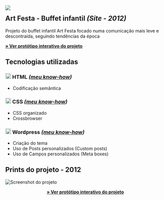 

<img src="http://velameweb.com.br/git/config/images/monitor-with-margin.png" align="left" />


<h2>Art Festa - Buffet infantil <em>(Site - 2012)</em></h2>

<p>Projeto do buffet infantil Art Festa focado numa comunicação mais leve e descontraída, seguindo tendências da época</p>

<p>
  <a href="http://velameweb.com.br/projetos-sites/art-festa-2012/" target="_blank">
    <strong>» Ver protótipo interativo do projeto</strong>
  </a>
</p>

<h2>Tecnologias utilizadas</h2>

<h3><img src="http://velameweb.com.br/git/config/images/html-icon.png" alt="HTML ícone" height="18px" /> HTML <em>(<a href="https://github.com/tarcisovelame/curriculo/tree/master/html" target="_blank">meu know-how</a>)</em></h3>
<ul>
    <li>Codificação semântica</li>
</ul>

<h3><img src="http://velameweb.com.br/git/config/images/css-icon.png" alt="CSS ícone" height="18px" /> CSS <em>(<a href="https://github.com/tarcisovelame/curriculo/tree/master/css" target="_blank">meu know-how</a>)</em></h3>
<ul>
    <li>CSS organizado</li>
    <li>Crossbrowser</li>
</ul>

<h3><img src="http://velameweb.com.br/git/config/images/wordpress-icon.png" alt="Wordpress ícone" height="18px" /> Wordpress <em>(<a href="https://github.com/tarcisovelame/curriculo/tree/master/wordpress" target="_blank">meu know-how</a>)</em></h3>
<ul>
    <li>Criação do tema</li>
    <li>Uso de Posts personalizados (Custom posts)</li>
    <li>Uso de Campos personalizados (Meta boxes)</li>
</ul>

<h2>Prints do projeto - 2012</h2>

<img src="http://velameweb.com.br/projetos-sites/art-festa-2012/screenshot.jpg" alt="Screenshot do projeto">

<p align="center">
  <a href="http://velameweb.com.br/projetos-sites/art-festa-2012/" target="_blank">
    <strong>» Ver protótipo interativo do projeto</strong>
  </a>
</p>